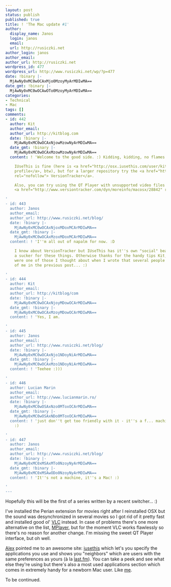 ```yaml
---
layout: post
status: publish
published: true
title: ! 'The Mac update #1'
author:
  display_name: Janos
  login: janos
  email: 
  url: http://rusiczki.net
author_login: janos
author_email: 
author_url: http://rusiczki.net
wordpress_id: 477
wordpress_url: http://www.rusiczki.net/wp/?p=477
date: !binary |-
  MjAwNy0xMC0wOCAxMjo0MzoyMyArMDIwMA==
date_gmt: !binary |-
  MjAwNy0xMC0wOCAwOTo0MzoyMyArMDIwMA==
categories:
- Technical
- Mac
tags: []
comments:
- id: 442
  author: Kit
  author_email: 
  author_url: http://kitblog.com
  date: !binary |-
    MjAwNy0xMC0wOCAxNjowMzowNyArMDIwMA==
  date_gmt: !binary |-
    MjAwNy0xMC0wOCAxMzowMzowNyArMDIwMA==
  content: ! 'Welcome to the good side. :) Kidding, kidding, no flames please.

    IUseThis is fine (here is <a href="http://osx.iusethis.com/user/kitone" rel="nofollow">my
    profile</a>, btw), but for a larger repository try the <a href="http://www.versiontracker.com/macosx/"
    rel="nofollow"> VersionTracker</a>.

    Also, you can try using the QT Player with unsupported video files by installing
    <a href="http://www.versiontracker.com/dyn/moreinfo/macosx/28842" rel="nofollow">Flip4Mac</a>.

'
- id: 443
  author: Janos
  author_email: 
  author_url: http://www.rusiczki.net/blog/
  date: !binary |-
    MjAwNy0xMC0wOCAxNjoxMDoxMCArMDIwMA==
  date_gmt: !binary |-
    MjAwNy0xMC0wOCAxMzoxMDoxMCArMDIwMA==
  content: ! 'I''m all out of napalm for now. :D

    I know about VersionTracker but IUseThis has it''s own "social" beauty and I''m
    a sucker for these things. Otherwise thanks for the handy tips Kit, actually you
    were one of those I thought about when I wrote that several people will be proud
    of me in the previous post... :)

'
- id: 444
  author: Kit
  author_email: 
  author_url: http://kitblog/com
  date: !binary |-
    MjAwNy0xMC0wOCAxNjoyMDowOCArMDIwMA==
  date_gmt: !binary |-
    MjAwNy0xMC0wOCAxMzoyMDowOCArMDIwMA==
  content: ! 'Yes, I am.

'
- id: 445
  author: Janos
  author_email: 
  author_url: http://www.rusiczki.net/blog/
  date: !binary |-
    MjAwNy0xMC0wOCAxNjo1NDoyNiArMDIwMA==
  date_gmt: !binary |-
    MjAwNy0xMC0wOCAxMzo1NDoyNiArMDIwMA==
  content: ! 'Teehee :)))

'
- id: 446
  author: Lucian Marin
  author_email: 
  author_url: http://www.lucianmarin.ro/
  date: !binary |-
    MjAwNy0xMC0wOSAxNzo0MToxOCArMDIwMA==
  date_gmt: !binary |-
    MjAwNy0xMC0wOSAxNDo0MToxOCArMDIwMA==
  content: ! 'just don''t get too friendly with it - it''s a f... machine after all
    :)

'
- id: 447
  author: Janos
  author_email: 
  author_url: http://www.rusiczki.net/blog/
  date: !binary |-
    MjAwNy0xMC0xMSAxMTo0NzoyNyArMDIwMA==
  date_gmt: !binary |-
    MjAwNy0xMC0xMSAwODo0NzoyNyArMDIwMA==
  content: ! 'It''s not a machine, it''s a Mac! :)

'
---
```

<p>Hopefully this will be the first of a series written by a recent switcher... :)</p>
<p>I've installed the Perian extension for movies right after I reinstalled OSX but the sound was desynchronized in several movies so I got rid of it pretty fast and installed good ol' <a href="http://www.videolan.org/vlc/">VLC</a> instead. In case of problems there's one more alternative on the list, <a href="http://www.mplayerhq.hu/">MPlayer</a>, but for the moment VLC works flawlessly so there's no reason for another change. I'm missing the sweet QT Player interface, but oh well.</p>
<p><a href="http://pax.mioritics.ro/">Alex</a> pointed me to an awesome site: <a href="http://osx.iusethis.com/">iusethis</a> which let's you specify the applications you use and shows you "neighbors" which are users with the same preferences as yours (&agrave; la <a href="http://www.last.fm">last.fm</a>). You can take a peek and see what else they're using but there's also a most used applications section which comes in extremely handy for a newborn Mac user. Like <a href="http://osx.iusethis.com/user/kitsched">me</a>.</p>
<p>To be continued.</p>
